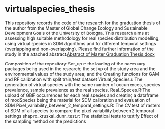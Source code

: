 # virtualspecies_thesis
This repository records the code of the research for the graduation thesis of the author from the Master of Global Change Ecology and Sustainable Development Goals of the University of Bologna.
This research aims at assessing high suitable methodology for real species distribution modelling, using virtual species in SDM algorithms and for different temporal settings (overlapping and non-overlapping). Please find further information of the study in the attached abstract.[Abstract of Master Graduation Thesis.docx](https://github.com/Doriblue/virtualspecies_thesis/files/10984610/Abstract.of.Master.Graduation.Thesis.docx)

Composition of the repository:
  Set_up.r: the loading of the necessary packages being used in the research; the set up of the study area and the environmental values of the study area; and the Creating functions for GAM and RF calibration with split train/test dataset
  Virtual_Species.r: The generation of virtual species with the same number of occurrences, species prevalence, sample prevalence as the real species.
  Real_Species.R:The upload of GBIF occurrences for each real species and creating a dataframe of modSpecies being the material for SDM calibration and evaluation of SDM
  Pixel_variability_between_2_temporal_settings.R: The CV test of rasters of SDM of all species to compare the pixel variability between 2 temporal settings
  shapiro_kruskal_dunn_test.r: The statistical tests to testify Effect of the sampling method on the predictions
